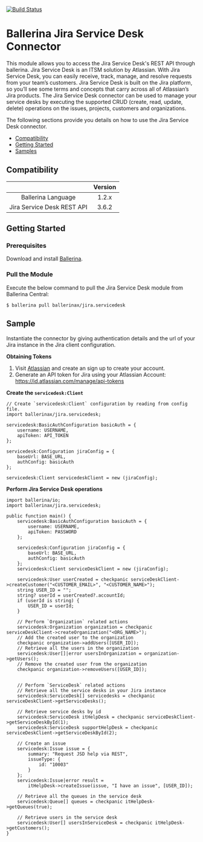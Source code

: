[![Build Status](https://travis-ci.com/ballerina-platform/module-ballerinax-jira.servicedesk.svg?branch=master)](https://travis-ci.com/ballerina-platform/module-ballerinax-jira.servicedesk)
# Ballerina Jira Service Desk Connector

This module allows you to access the Jira Service Desk's REST API through ballerina. Jira Service Desk is an ITSM 
solution by Atlassian. With Jira Service Desk, you can easily receive, track, manage, and resolve requests from 
your team’s customers. Jira Service Desk is built on the Jira platform, so you’ll see some terms and concepts that 
carry across all of Atlassian’s Jira products. The Jira Service Desk connector can be used to manage your service desks
by executing the supported CRUD (create, read, update, delete) operations on the issues, projects, customers and
 organizations.

The following sections provide you details on how to use the Jira Service Desk connector.

- [Compatibility](#compatibility)
- [Getting Started](#getting-started)
- [Samples](#samples)

## Compatibility

|                                      |           Version           |
|:------------------------------------:|:---------------------------:|
| Ballerina Language                   |            1.2.x            |
| Jira Service Desk REST API           |            3.6.2            |

## Getting Started

### Prerequisites
Download and install [Ballerina](https://ballerinalang.org/downloads/).

### Pull the Module
Execute the below command to pull the Jira Service Desk module from Ballerina Central:
```ballerina
$ ballerina pull ballerinax/jira.servicedesk
```
## Sample

Instantiate the connector by giving authentication details and the url of your Jira instance in the Jira client
 configuration. 

**Obtaining Tokens**

1. Visit [Atlassian](https://www.atlassian.com/) and create an sign up to create your account.
2. Generate an API token for Jira using your Atlassian Account: https://id.atlassian.com/manage/api-tokens


**Create the `servicedesk:Client`**

```ballerina
// Create `servicedesk:Client` configuration by reading from config file.
import ballerinax/jira.servicedesk;

servicedesk:BasicAuthConfiguration basicAuth = {
    username: USERNAME,
    apiToken: API_TOKEN
};

servicedesk:Configuration jiraConfig = {
    baseUrl: BASE_URL,
    authConfig: basicAuth
};

servicedesk:Client servicedeskClient = new (jiraConfig);
```

**Perform Jira Service Desk operations**

```ballerina
import ballerina/io;
import ballerinax/jira.servicedesk;

public function main() {
    servicedesk:BasicAuthConfiguration basicAuth = {
        username: USERNAME,
        apiToken: PASSWORD
    };

    servicedesk:Configuration jiraConfig = {
        baseUrl: BASE_URL,
        authConfig: basicAuth
    };
    servicedesk:Client serviceDeskClient = new (jiraConfig);

    servicedesk:User userCreated = checkpanic serviceDeskClient->createCustomer("<CUSTOMER_EMAIL>", "<CUSTOMER_NAME>");
    string USER_ID = "";
    string? userId = userCreated?.accountId;
    if (userId is string) {
        USER_ID = userId;
    }

    // Perform `Organization` related actions
    servicedesk:Organization organization = checkpanic serviceDeskClient->createOrganization("<ORG_NAME>");
    // Add the created user to the organization
    checkpanic organization->addUsers([USER_ID]);
    // Retrieve all the users in the organization
    servicedesk:User[]|error usersInOrganization = organization->getUsers();
    // Remove the created user from the organization
    checkpanic organization->removeUsers([USER_ID]);


    // Perform `ServiceDesk` related actions
    // Retrieve all the service desks in your Jira instance
    servicedesk:ServiceDesk[] servicedesks = checkpanic serviceDeskClient->getServiceDesks();

    // Retrieve service desks by id
    servicedesk:ServiceDesk itHelpDesk = checkpanic serviceDeskClient->getServiceDeskById(1);
    servicedesk:ServiceDesk supportHelpDesk = checkpanic serviceDeskClient->getServiceDeskById(2);

    // Create an issue 
    servicedesk:Issue issue = {
        summary: "Request JSD help via REST",
        issueType: {
            id: "10003"
        }
    };
    servicedesk:Issue|error result =
        itHelpDesk->createIssue(issue, "I have an issue", [USER_ID]);

    // Retrieve all the queues in the service desk
    servicedesk:Queue[] queues = checkpanic itHelpDesk->getQueues(true);
    
    // Retrieve users in the service desk
    servicedesk:User[] usersInServiceDesk = checkpanic itHelpDesk->getCustomers();
}
```
